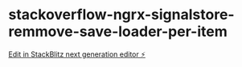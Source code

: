 # stackoverflow-ngrx-signalstore-remmove-save-loader-per-item

[Edit in StackBlitz next generation editor ⚡️](https://stackblitz.com/~/github.com/SerhiiZhydetskyi/stackoverflow-ngrx-signalstore-remmove-save-loader-per-item)
